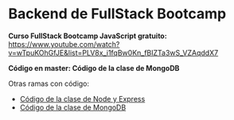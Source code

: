 # Backend de FullStack Bootcamp

**Curso FullStack Bootcamp JavaScript gratuito:** https://www.youtube.com/watch?v=wTpuKOhGfJE&list=PLV8x_i1fqBw0Kn_fBIZTa3wS_VZAqddX7

**Código en master: Código de la clase de MongoDB**

Otras ramas con código:
- [Código de la clase de Node y Express](https://github.com/midudev/notes-api/tree/clase-node-express)
- [Código de la clase de MongoDB](https://github.com/midudev/notes-api/tree/clase-mongodb)